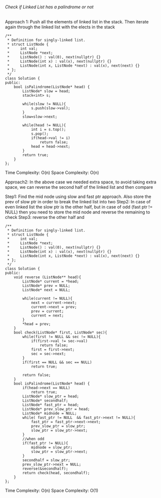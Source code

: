 ###### Check if Linked List has a palindrome or not
Approach 1: Push all the elements of linked list in the stack.
Then iterate again through the linked list with the elects in the stack 

```
/**
 * Definition for singly-linked list.
 * struct ListNode {
 *     int val;
 *     ListNode *next;
 *     ListNode() : val(0), next(nullptr) {}
 *     ListNode(int x) : val(x), next(nullptr) {}
 *     ListNode(int x, ListNode *next) : val(x), next(next) {}
 * };
 */
class Solution {
public:
    bool isPalindrome(ListNode* head) {
        ListNode* slow = head;
        stack<int> s;
        
        while(slow != NULL){
            s.push(slow->val);
        }
        slow=slow->next;
        
        while(head != NULL){
            int i = s.top();
            s.pop();
            if(head->val != i)
                return false;
            head = head->next;
        }
        return true;
    }
};
```
Time Complexity: O(n)
Space Complexity: O(n)

Approach2: In the above case we needed extra space, to avoid taking extra space, we can reverse the second half of the linked list and then compare

Step1: Find the mid node using slow and fast ptr approach. Also store the prev of slow ptr in order to break the linked list into two
Step2: In case of even linked list the slow ptr is the  other half, but in case of odd (fast ptr != NULL) then you need to store the mid node and reverse the remaining to check
Step3: reverse the other half and

```
/**
 * Definition for singly-linked list.
 * struct ListNode {
 *     int val;
 *     ListNode *next;
 *     ListNode() : val(0), next(nullptr) {}
 *     ListNode(int x) : val(x), next(nullptr) {}
 *     ListNode(int x, ListNode *next) : val(x), next(next) {}
 * };
 */
class Solution {
public:
    void reverse (ListNode** head){
        ListNode* current = *head;
        ListNode* prev = NULL;
        ListNode* next = NULL;
        
        while(current != NULL){
            next = current->next;
            current->next = prev;
            prev = current;
            current = next;
        }
        *head = prev;
    }
    bool check(ListNode* first, ListNode* sec){
        while(first != NULL && sec != NULL){
            if(first->val != sec->val)
                return false;
            first = first->next;
            sec = sec->next;
        }
        if(first == NULL && sec == NULL)
            return true;
        
        return false;
    }
    bool isPalindrome(ListNode* head) {
        if(head->next == NULL)
            return true;
        ListNode* slow_ptr = head;
        ListNode* secondhalf;
        ListNode* fast_ptr = head;
        ListNode* prev_slow_ptr = head;
        ListNode* midnode = NULL;
        while( fast_ptr != NULL  && fast_ptr->next != NULL){
            fast_ptr = fast_ptr->next->next;
            prev_slow_ptr = slow_ptr;
            slow_ptr = slow_ptr->next;
        }
        //when odd
        if(fast_ptr != NULL){
            midnode = slow_ptr;
            slow_ptr = slow_ptr->next;
        }
        secondhalf = slow_ptr;
        prev_slow_ptr->next = NULL;
        reverse(&secondhalf);
        return check(head, secondhalf);
    }
};
```
Time Complexity: O(n)
Space Complexity: O(1)